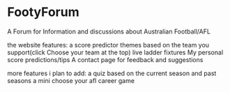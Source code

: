 # FootyForum
A Forum for Information and discussions about Australian Football/AFL

the website features: 
a score predictor 
themes based on the team you support(click Choose your team at the top)
live ladder 
fixtures 
My personal score predictions/tips
A contact page for feedback and suggestions


more features i plan to add:
a quiz based on the current season and past seasons
a mini choose your afl career game
